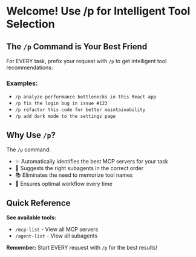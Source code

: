 # Welcome! Use /p for Intelligent Tool Selection

## The `/p` Command is Your Best Friend

For EVERY task, prefix your request with `/p` to get intelligent tool recommendations:

### Examples:
- `/p analyze performance bottlenecks in this React app`
- `/p fix the login bug in issue #123`
- `/p refactor this code for better maintainability`
- `/p add dark mode to the settings page`

## Why Use `/p`?

The `/p` command:
- ✨ Automatically identifies the best MCP servers for your task
- 🤖 Suggests the right subagents in the correct order
- 📚 Eliminates the need to memorize tool names
- 🚀 Ensures optimal workflow every time

## Quick Reference

**See available tools:**
- `/mcp-list` - View all MCP servers
- `/agent-list` - View all subagents

**Remember:** Start EVERY request with `/p` for the best results!